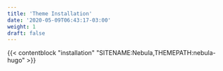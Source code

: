 ```yaml
---
title: 'Theme Installation'
date: '2020-05-09T06:43:17-03:00'
weight: 1
draft: false
---
```


{{< contentblock "installation" "SITENAME:Nebula,THEMEPATH:nebula-hugo" >}}